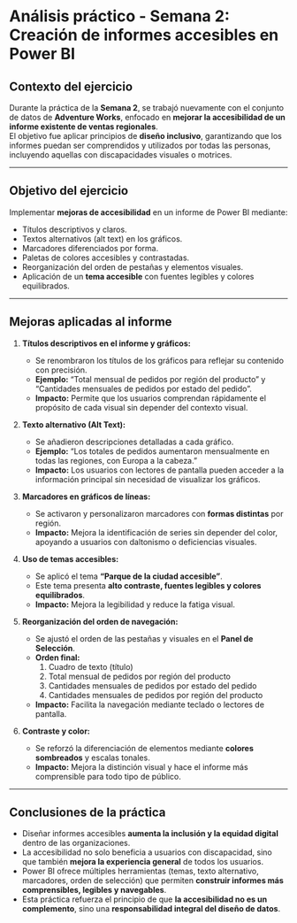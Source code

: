 # Análisis práctico - Semana 2: Creación de informes accesibles en Power BI

## Contexto del ejercicio

Durante la práctica de la **Semana 2**, se trabajó nuevamente con el conjunto de datos de **Adventure Works**, enfocado en **mejorar la accesibilidad de un informe existente de ventas regionales**.  
El objetivo fue aplicar principios de **diseño inclusivo**, garantizando que los informes puedan ser comprendidos y utilizados por todas las personas, incluyendo aquellas con discapacidades visuales o motrices.

---

## Objetivo del ejercicio

Implementar **mejoras de accesibilidad** en un informe de Power BI mediante:
- Títulos descriptivos y claros.  
- Textos alternativos (alt text) en los gráficos.  
- Marcadores diferenciados por forma.  
- Paletas de colores accesibles y contrastadas.  
- Reorganización del orden de pestañas y elementos visuales.  
- Aplicación de un **tema accesible** con fuentes legibles y colores equilibrados.  

---

## Mejoras aplicadas al informe

1. **Títulos descriptivos en el informe y gráficos:**  
   - Se renombraron los títulos de los gráficos para reflejar su contenido con precisión.  
   - **Ejemplo:** “Total mensual de pedidos por región del producto” y “Cantidades mensuales de pedidos por estado del pedido”.  
   - **Impacto:** Permite que los usuarios comprendan rápidamente el propósito de cada visual sin depender del contexto visual.

2. **Texto alternativo (Alt Text):**  
   - Se añadieron descripciones detalladas a cada gráfico.  
   - **Ejemplo:** “Los totales de pedidos aumentaron mensualmente en todas las regiones, con Europa a la cabeza.”  
   - **Impacto:** Los usuarios con lectores de pantalla pueden acceder a la información principal sin necesidad de visualizar los gráficos.

3. **Marcadores en gráficos de líneas:**  
   - Se activaron y personalizaron marcadores con **formas distintas** por región.  
   - **Impacto:** Mejora la identificación de series sin depender del color, apoyando a usuarios con daltonismo o deficiencias visuales.

4. **Uso de temas accesibles:**  
   - Se aplicó el tema **“Parque de la ciudad accesible”**.  
   - Este tema presenta **alto contraste, fuentes legibles y colores equilibrados**.  
   - **Impacto:** Mejora la legibilidad y reduce la fatiga visual.

5. **Reorganización del orden de navegación:**  
   - Se ajustó el orden de las pestañas y visuales en el **Panel de Selección**.  
   - **Orden final:**  
     1. Cuadro de texto (título)  
     2. Total mensual de pedidos por región del producto  
     3. Cantidades mensuales de pedidos por estado del pedido  
     4. Cantidades mensuales de pedidos por región del producto  
   - **Impacto:** Facilita la navegación mediante teclado o lectores de pantalla.

6. **Contraste y color:**  
   - Se reforzó la diferenciación de elementos mediante **colores sombreados** y escalas tonales.  
   - **Impacto:** Mejora la distinción visual y hace el informe más comprensible para todo tipo de público.

---

## Conclusiones de la práctica

- Diseñar informes accesibles **aumenta la inclusión y la equidad digital** dentro de las organizaciones.  
- La accesibilidad no solo beneficia a usuarios con discapacidad, sino que también **mejora la experiencia general** de todos los usuarios.  
- Power BI ofrece múltiples herramientas (temas, texto alternativo, marcadores, orden de selección) que permiten **construir informes más comprensibles, legibles y navegables**.  
- Esta práctica refuerza el principio de que **la accesibilidad no es un complemento**, sino una **responsabilidad integral del diseño de datos**.
